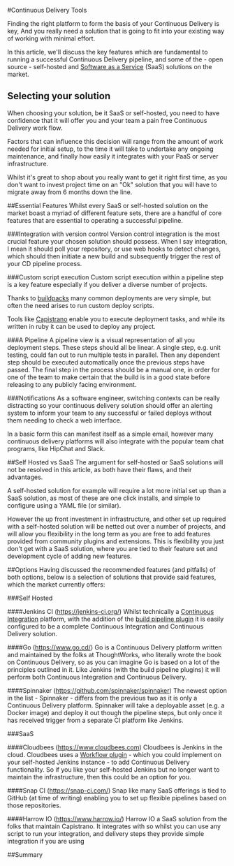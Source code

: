 #Continuous Delivery Tools

Finding the right platform to form the basis of your Continuous Delivery is key, And you really need a solution that is going to fit into your existing way of working with minimal effort.

In this article, we'll discuss the key features which are fundamental to running a successful Continuous Delivery pipeline, and some of the - open source - self-hosted and [Software as a Service](https://en.wikipedia.org/wiki/Software_as_a_service) (SaaS) solutions on the market.

## Selecting your solution

When choosing your solution, be it SaaS or self-hosted, you need to have confidence that it will offer you and your team a pain free Continuous Delivery work flow.

Factors that can influence this decision will range from the amount of work needed for initial setup, to the time it will take to undertake any ongoing maintenance, and finally how easily it integrates with your PaaS or server infrastructure.

Whilst it's great to shop about you really want to get it right first time, as you don't want to invest project time on an "Ok" solution that you will have to migrate away from 6 months down the line.

##Essential Features
Whilst every SaaS or self-hosted solution on the market boast a myriad of different feature sets, there are a handful of core features that are essential to operating a successful pipeline.

###Integration with version control
Version control integration is the most crucial feature your chosen solution should possess. When I say integration, I mean it should poll your repository, or use web hooks to detect changes, which should then initiate a new build and subsequently trigger the rest of your CD pipeline process.

###Custom script execution
Custom script execution within a pipeline step is a key feature especially if you deliver a diverse number of projects.

Thanks to [buildpacks](http://docs.cloudfoundry.org/buildpacks/) many common deployments are very simple, but often the need arises to run custom deploy scripts.

Tools like [Capistrano](http://capistranorb.com/documentation/overview/what-is-capistrano/) enable you to execute deployment tasks, and while its written in ruby it can be used to deploy any project.

###A Pipeline
A pipeline view is a visual representation of all you deployment steps. These steps should all be linear. A single step, e.g. unit testing, could fan out to run multiple tests in parallel. Then any dependent step should be executed automatically once the previous steps have passed. The final step in the process should be a manual one, in order for one of the team to make certain that the build is in a good state before releasing to any publicly facing environment.

###Notifications
As a software engineer, switching contexts can be really distracting so your continuous delivery solution should offer an alerting system to inform your team to any successful or failed deploys without them needing to check a web interface.

In a basic form this can manifest itself as a simple email, however many continuous delivery platforms will also integrate with the popular team chat programs, like HipChat and Slack.

##Self Hosted vs SaaS
The argument for self-hosted or SaaS solutions will not be resolved in this article, as both have their flaws, and their advantages.

A self-hosted solution for example will require a lot more initial set up than a SaaS solution, as most of these are one click installs, and simple to configure using a YAML file (or similar).

However the up front investment in infrastructure, and other set up required with a self-hosted solution will be netted out over a number of projects, and will allow you flexibility in the long term as you are free to add features provided from community plugins and extensions. This is flexibility you just don't get with a SaaS solution, where you are tied to their feature set and development cycle of adding new features.

##Options
Having discussed the recommended features (and pitfalls) of both options, below is a selection of solutions that provide said features, which the market currently offers:

###Self Hosted

####Jenkins CI (https://jenkins-ci.org/)
Whilst technically a [Continuous Integration](https://en.wikipedia.org/wiki/Continuous_integration) platform, with the addition of the [build pipeline plugin](https://wiki.jenkins-ci.org/display/JENKINS/Build+Pipeline+Plugin) it is easily configured to be a complete Continuous Integration and Continuous Delivery solution.

####Go (https://www.go.cd/)
Go is a Continuous Delivery platform written and maintained by the folks at ThoughtWorks, who literally wrote the book on Continuous Delivery, so as you can imagine Go is based on a lot of the principles outlined in it. Like Jenkins (with the build pipeline plugins) it will perform both Continuous Integration and Continuous Delivery.

####Spinnaker (https://github.com/spinnaker/spinnaker)
The newest option in the list - Spinnaker - differs from the previous two as it is only a Continuous Delivery platform. Spinnaker will take a deployable asset (e.g. a Docker image) and deploy it out though the pipeline steps, but only once it has received trigger from a separate CI platform like Jenkins.

###SaaS

####Cloudbees (https://www.cloudbees.com)
Cloudbees is Jenkins in the cloud. Cloudbees uses a [Workflow plugin](http://documentation.cloudbees.com/docs/cje-user-guide/workflow.html) - which you could implement on your self-hosted Jenkins instance - to add Continuous Delivery functionality. So if you like your self-hosted Jenkins but no longer want to maintain the infrastructure, then this could be an option for you.

####Snap CI (https://snap-ci.com/)
Snap like many SaaS offerings is tied to GitHub (at time of writing) enabling you to set up flexible pipelines based on those repositories.

####Harrow IO (https://www.harrow.io/)
Harrow IO a SaaS solution from the folks that maintain Capistrano. It integrates with   so whilst you can use any script to run your integration, and delivery steps they provide simple integration if you are using

##Summary
